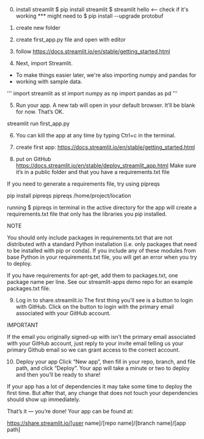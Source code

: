 0) install streamlit
$ pip install streamlit
$ streamlit hello     <-- check if it's working
*** might need to $ pip install --upgrade protobuf

1) create new folder
2) create first_app.py file and open with editor
3) follow https://docs.streamlit.io/en/stable/getting_started.html
4) Next, import Streamlit.
* To make things easier later, we're also importing numpy and pandas for
* working with sample data.

'''
import streamlit as st
import numpy as np
import pandas as pd
'''

5) Run your app. A new tab will open in your default browser. It’ll be blank for now. That’s OK.

streamlit run first_app.py

6) You can kill the app at any time by typing Ctrl+c in the terminal.

7) create first app: https://docs.streamlit.io/en/stable/getting_started.html

8) put on GitHub https://docs.streamlit.io/en/stable/deploy_streamlit_app.html
Make sure it’s in a public folder and that you have a requirements.txt file

If you need to generate a requirements file, try using pipreqs

pip install pipreqs
pipreqs /home/project/location

running $ pipreqs in terminal in the active directory for the app will create a requirements.txt file that only has the libraries you pip installed.

NOTE

You should only include packages in requirements.txt that are not distributed with a standard Python installation (i.e. only packages that need to be installed with pip or conda). If you include any of these modules from base Python in your requirements.txt file, you will get an error when you try to deploy.

If you have requirements for apt-get, add them to packages.txt, one package name per line. See our streamlit-apps demo repo for an example packages.txt file.

9) Log in to share.streamlit.io
The first thing you’ll see is a button to login with GitHub. Click on the button to login with the primary email associated with your GitHub account.

IMPORTANT

If the email you originally signed-up with isn’t the primary email associated with your GitHub account, just reply to your invite email telling us your primary Github email so we can grant access to the correct account.

10) Deploy your app
Click “New app”, then fill in your repo, branch, and file path, and click “Deploy”. Your app will take a minute or two to deploy and then you’ll be ready to share!

If your app has a lot of dependencies it may take some time to deploy the first time. But after that, any change that does not touch your dependencies should show up immediately.

That’s it — you’re done! Your app can be found at:

https://share.streamlit.io/[user name]/[repo name]/[branch name]/[app path]
